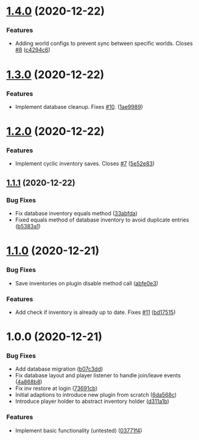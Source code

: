 # [1.4.0](https://github.com/raidcraft/rcinventory/compare/v1.3.0...v1.4.0) (2020-12-22)


### Features

* Adding world configs to prevent sync between specific worlds. Closes [#8](https://github.com/raidcraft/rcinventory/issues/8) ([c4294c6](https://github.com/raidcraft/rcinventory/commit/c4294c6f6aebed0c44ca91d3ba19e46ebd779f50))

# [1.3.0](https://github.com/raidcraft/rcinventory/compare/v1.2.0...v1.3.0) (2020-12-22)


### Features

* Implement database cleanup. Fixes [#10](https://github.com/raidcraft/rcinventory/issues/10). ([1ae9989](https://github.com/raidcraft/rcinventory/commit/1ae99896e811fab8f79a82b3d68c583d926df911))

# [1.2.0](https://github.com/raidcraft/rcinventory/compare/v1.1.1...v1.2.0) (2020-12-22)


### Features

* Implement cyclic inventory saves. Closes [#7](https://github.com/raidcraft/rcinventory/issues/7) ([5e52e83](https://github.com/raidcraft/rcinventory/commit/5e52e83ac5661b36ce70b0fbae607a75dfabf38b))

## [1.1.1](https://github.com/raidcraft/rcinventory/compare/v1.1.0...v1.1.1) (2020-12-22)


### Bug Fixes

* Fix database inventory equals method ([33abfda](https://github.com/raidcraft/rcinventory/commit/33abfda71ecc7ac98d5c05202021597238175f5b))
* Fixed equals method of database inventory to avoid duplicate entries ([b5383a1](https://github.com/raidcraft/rcinventory/commit/b5383a1f168615e1a1ab8b556f610cecda94112d))

# [1.1.0](https://github.com/raidcraft/rcinventory/compare/v1.0.0...v1.1.0) (2020-12-21)


### Bug Fixes

* Save inventories on plugin disable method call ([abfe0e3](https://github.com/raidcraft/rcinventory/commit/abfe0e34dc15c44d9e7ef93837e2668e6828cc55))


### Features

* Add check if inventory is already up to date. Fixes [#11](https://github.com/raidcraft/rcinventory/issues/11) ([bd17515](https://github.com/raidcraft/rcinventory/commit/bd175152b570e3011dd6145d7720050c0d966606))

# 1.0.0 (2020-12-21)


### Bug Fixes

* Add database migration ([b07c3dd](https://github.com/raidcraft/rcinventory/commit/b07c3dd18461dab024e155b25d17242b071c7d5f))
* Fix database layout and player listener to handle join/leave events ([4a868b8](https://github.com/raidcraft/rcinventory/commit/4a868b8d0715481af15386ee206432f4e8b0749c))
* Fix inv restore at login ([73691cb](https://github.com/raidcraft/rcinventory/commit/73691cb1b042e9a06afee3eadbd1f2f91af83c38))
* Initial adaptions to introduce new plugin from scratch ([6da568c](https://github.com/raidcraft/rcinventory/commit/6da568ce967f6e1118fcdbe6fd02653e19e70d0f))
* Introduce player holder to abstract inventory holder ([d311a1b](https://github.com/raidcraft/rcinventory/commit/d311a1ba23aafea5a0c9c111d96befd7373ca447))


### Features

* Implement basic functionality (untested) ([03771f4](https://github.com/raidcraft/rcinventory/commit/03771f45c1526452d61e91953f0cec7b4f625d2d))
